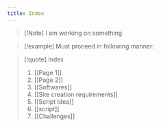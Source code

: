 ```yaml
---
title: Index
---
```

> [!Note] I am working on something

 > [!example] Must proceed in following manner:

> [!quote] Index
> 1. [[Page 1]]
> 2. [[Page 2]]
> 3. [[Softwares]]
> 4. [[Site creation requirements]]
> 5. [[Script Idea]]
> 6. [[script]]
> 7. [[Challenges]]

